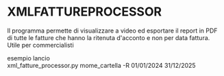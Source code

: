 # XMLFATTUREPROCESSOR
Il programma permette di visualizzare a video ed esportare il report in PDF di tutte le fatture che hanno la ritenuta d'acconto e non per data fattura. Utile per commercialisti

esempio lancio  
xml_fatture_processor.py mome_cartella -R 01/01/2024 31/12/2025
